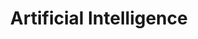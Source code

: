 ---
# file: !my-blog.md
layout: list
title: Artificial Intelligence
slug: artificial-intelligence
menu: true
permalink: /artificial-intelligence/
order: 1
sitemap: false
description: >
    Paper Reading for AI.    
  
# accent_color: rgb(38,139,210)
accent_image: /assets/img/catagorys/artifical_mobis.jpg
#   background: rgb(32,32,32)
#   overlay:    false
---